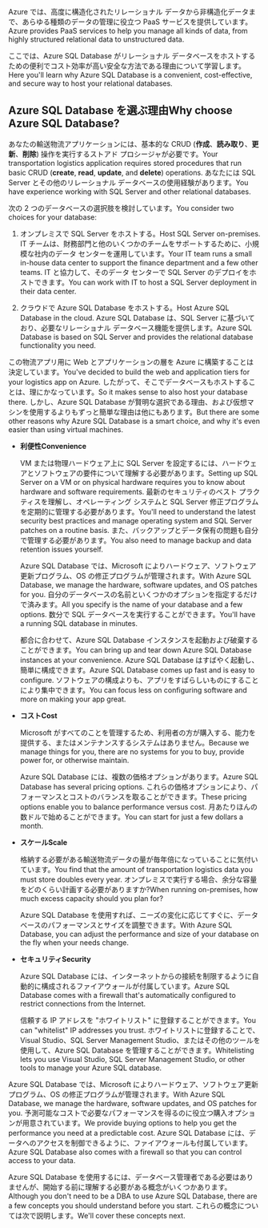 <span data-ttu-id="356c8-101">Azure では、高度に構造化されたリレーショナル データから非構造化データまで、あらゆる種類のデータの管理に役立つ PaaS サービスを提供しています。</span><span class="sxs-lookup"><span data-stu-id="356c8-101">Azure provides PaaS services to help you manage all kinds of data, from highly structured relational data to unstructured data.</span></span>

<span data-ttu-id="356c8-102">ここでは、Azure SQL Database がリレーショナル データベースをホストするための便利でコスト効率が高い安全な方法である理由について学習します。</span><span class="sxs-lookup"><span data-stu-id="356c8-102">Here you'll learn why Azure SQL Database is a convenient, cost-effective, and secure way to host your relational databases.</span></span>

## <a name="why-choose-azure-sql-database"></a><span data-ttu-id="356c8-103">Azure SQL Database を選ぶ理由</span><span class="sxs-lookup"><span data-stu-id="356c8-103">Why choose Azure SQL Database?</span></span>

<span data-ttu-id="356c8-104">あなたの輸送物流アプリケーションには、基本的な CRUD (**作成**、**読み取り**、**更新**、**削除**) 操作を実行するストアド プロシージャが必要です。</span><span class="sxs-lookup"><span data-stu-id="356c8-104">Your transportation logistics application requires stored procedures that run basic CRUD (**create**, **read**, **update**, and **delete**) operations.</span></span> <span data-ttu-id="356c8-105">あなたには SQL Server とその他のリレーショナル データベースの使用経験があります。</span><span class="sxs-lookup"><span data-stu-id="356c8-105">You have experience working with SQL Server and other relational databases.</span></span>

<span data-ttu-id="356c8-106">次の 2 つのデータベースの選択肢を検討しています。</span><span class="sxs-lookup"><span data-stu-id="356c8-106">You consider two choices for your database:</span></span>

1. <span data-ttu-id="356c8-107">オンプレミスで SQL Server をホストする。</span><span class="sxs-lookup"><span data-stu-id="356c8-107">Host SQL Server on-premises.</span></span> <span data-ttu-id="356c8-108">IT チームは、財務部門と他のいくつかのチームをサポートするために、小規模な社内のデータ センターを運用しています。</span><span class="sxs-lookup"><span data-stu-id="356c8-108">Your IT team runs a small in-house data center to support the finance department and a few other teams.</span></span> <span data-ttu-id="356c8-109">IT と協力して、そのデータ センターで SQL Server のデプロイをホストできます。</span><span class="sxs-lookup"><span data-stu-id="356c8-109">You can work with IT to host a SQL Server deployment in their data center.</span></span>

1. <span data-ttu-id="356c8-110">クラウドで Azure SQL Database をホストする。</span><span class="sxs-lookup"><span data-stu-id="356c8-110">Host Azure SQL Database in the cloud.</span></span> <span data-ttu-id="356c8-111">Azure SQL Database は、SQL Server に基づいており、必要なリレーショナル データベース機能を提供します。</span><span class="sxs-lookup"><span data-stu-id="356c8-111">Azure SQL Database is based on SQL Server and provides the relational database functionality you need.</span></span>

<span data-ttu-id="356c8-112">この物流アプリ用に Web とアプリケーションの層を Azure に構築することは決定しています。</span><span class="sxs-lookup"><span data-stu-id="356c8-112">You've decided to build the web and application tiers for your logistics app on Azure.</span></span> <span data-ttu-id="356c8-113">したがって、そこでデータベースもホストすることは、理にかなっています。</span><span class="sxs-lookup"><span data-stu-id="356c8-113">So it makes sense to also host your database there.</span></span> <span data-ttu-id="356c8-114">しかし、Azure SQL Database が賢明な選択である理由、および仮想マシンを使用するよりもずっと簡単な理由は他にもあります。</span><span class="sxs-lookup"><span data-stu-id="356c8-114">But there are some other reasons why Azure SQL Database is a smart choice, and why it's even easier than using virtual machines.</span></span>

- <span data-ttu-id="356c8-115">**利便性**</span><span class="sxs-lookup"><span data-stu-id="356c8-115">**Convenience**</span></span>

    <span data-ttu-id="356c8-116">VM または物理ハードウェア上に SQL Server を設定するには、ハードウェアとソフトウェアの要件について理解する必要があります。</span><span class="sxs-lookup"><span data-stu-id="356c8-116">Setting up SQL Server on a VM or on physical hardware requires you to know about hardware and software requirements.</span></span> <span data-ttu-id="356c8-117">最新のセキュリティのベスト プラクティスを理解し、オペレーティング システムと SQL Server 修正プログラムを定期的に管理する必要があります。</span><span class="sxs-lookup"><span data-stu-id="356c8-117">You'll need to understand the latest security best practices and manage operating system and SQL Server patches on a routine basis.</span></span> <span data-ttu-id="356c8-118">また、バックアップとデータ保有の問題も自分で管理する必要があります。</span><span class="sxs-lookup"><span data-stu-id="356c8-118">You also need to manage backup and data retention issues yourself.</span></span>

    <span data-ttu-id="356c8-119">Azure SQL Database では、Microsoft によりハードウェア、ソフトウェア更新プログラム、OS の修正プログラムが管理されます。</span><span class="sxs-lookup"><span data-stu-id="356c8-119">With Azure SQL Database, we manage the hardware, software updates, and OS patches for you.</span></span> <span data-ttu-id="356c8-120">自分のデータベースの名前といくつかのオプションを指定するだけで済みます。</span><span class="sxs-lookup"><span data-stu-id="356c8-120">All you specify is the name of your database and a few options.</span></span> <span data-ttu-id="356c8-121">数分で SQL データベースを実行することができます。</span><span class="sxs-lookup"><span data-stu-id="356c8-121">You'll have a running SQL database in minutes.</span></span>

    <span data-ttu-id="356c8-122">都合に合わせて、Azure SQL Database インスタンスを起動および破棄することができます。</span><span class="sxs-lookup"><span data-stu-id="356c8-122">You can bring up and tear down Azure SQL Database instances at your convenience.</span></span> <span data-ttu-id="356c8-123">Azure SQL Database はすばやく起動し、簡単に構成できます。</span><span class="sxs-lookup"><span data-stu-id="356c8-123">Azure SQL Database comes up fast and is easy to configure.</span></span> <span data-ttu-id="356c8-124">ソフトウェアの構成よりも、アプリをすばらしいものにすることにより集中できます。</span><span class="sxs-lookup"><span data-stu-id="356c8-124">You can focus less on configuring software and more on making your app great.</span></span>

- <span data-ttu-id="356c8-125">**コスト**</span><span class="sxs-lookup"><span data-stu-id="356c8-125">**Cost**</span></span>

    <span data-ttu-id="356c8-126">Microsoft がすべてのことを管理するため、利用者の方が購入する、能力を提供する、またはメンテナンスするシステムはありません。</span><span class="sxs-lookup"><span data-stu-id="356c8-126">Because we manage things for you, there are no systems for you to buy, provide power for, or otherwise maintain.</span></span>

    <span data-ttu-id="356c8-127">Azure SQL Database には、複数の価格オプションがあります。</span><span class="sxs-lookup"><span data-stu-id="356c8-127">Azure SQL Database has several pricing options.</span></span> <span data-ttu-id="356c8-128">これらの価格オプションにより、パフォーマンスとコストのバランスを取ることができます。</span><span class="sxs-lookup"><span data-stu-id="356c8-128">These pricing options enable you to balance performance versus cost.</span></span> <span data-ttu-id="356c8-129">月あたりほんの数ドルで始めることができます。</span><span class="sxs-lookup"><span data-stu-id="356c8-129">You can start for just a few dollars a month.</span></span>

- <span data-ttu-id="356c8-130">**スケール**</span><span class="sxs-lookup"><span data-stu-id="356c8-130">**Scale**</span></span>

    <span data-ttu-id="356c8-131">格納する必要がある輸送物流データの量が毎年倍になっていることに気付いています。</span><span class="sxs-lookup"><span data-stu-id="356c8-131">You find that the amount of transportation logistics data you must store doubles every year.</span></span> <span data-ttu-id="356c8-132">オンプレミスで実行する場合、余分な容量をどのくらい計画する必要がありますか?</span><span class="sxs-lookup"><span data-stu-id="356c8-132">When running on-premises, how much excess capacity should you plan for?</span></span>

    <span data-ttu-id="356c8-133">Azure SQL Database を使用すれば、ニーズの変化に応じてすぐに、データベースのパフォーマンスとサイズを調整できます。</span><span class="sxs-lookup"><span data-stu-id="356c8-133">With Azure SQL Database, you can adjust the performance and size of your database on the fly when your needs change.</span></span>

- <span data-ttu-id="356c8-134">**セキュリティ**</span><span class="sxs-lookup"><span data-stu-id="356c8-134">**Security**</span></span>

    <span data-ttu-id="356c8-135">Azure SQL Database には、インターネットからの接続を制限するように自動的に構成されるファイアウォールが付属しています。</span><span class="sxs-lookup"><span data-stu-id="356c8-135">Azure SQL Database comes with a firewall that's automatically configured to restrict connections from the Internet.</span></span>

    <span data-ttu-id="356c8-136">信頼する IP アドレスを "ホワイトリスト" に登録することができます。</span><span class="sxs-lookup"><span data-stu-id="356c8-136">You can "whitelist" IP addresses you trust.</span></span> <span data-ttu-id="356c8-137">ホワイトリストに登録することで、Visual Studio、SQL Server Management Studio、またはその他のツールを使用して、Azure SQL Database を管理することができます。</span><span class="sxs-lookup"><span data-stu-id="356c8-137">Whitelisting lets you use Visual Studio, SQL Server Management Studio, or other tools to manage your Azure SQL database.</span></span>

<span data-ttu-id="356c8-138">Azure SQL Database では、Microsoft によりハードウェア、ソフトウェア更新プログラム、OS の修正プログラムが管理されます。</span><span class="sxs-lookup"><span data-stu-id="356c8-138">With Azure SQL Database, we manage the hardware, software updates, and OS patches for you.</span></span> <span data-ttu-id="356c8-139">予測可能なコストで必要なパフォーマンスを得るのに役立つ購入オプションが用意されています。</span><span class="sxs-lookup"><span data-stu-id="356c8-139">We provide buying options to help you get the performance you need at a predictable cost.</span></span> <span data-ttu-id="356c8-140">Azure SQL Database には、データへのアクセスを制御できるように、ファイアウォールも付属しています。</span><span class="sxs-lookup"><span data-stu-id="356c8-140">Azure SQL Database also comes with a firewall so that you can control access to your data.</span></span>

<span data-ttu-id="356c8-141">Azure SQL Database を使用するには、データベース管理者である必要はありませんが、開始する前に理解する必要がある概念がいくつかあります。</span><span class="sxs-lookup"><span data-stu-id="356c8-141">Although you don't need to be a DBA to use Azure SQL Database, there are a few concepts you should understand before you start.</span></span> <span data-ttu-id="356c8-142">これらの概念については次で説明します。</span><span class="sxs-lookup"><span data-stu-id="356c8-142">We'll cover these concepts next.</span></span>
